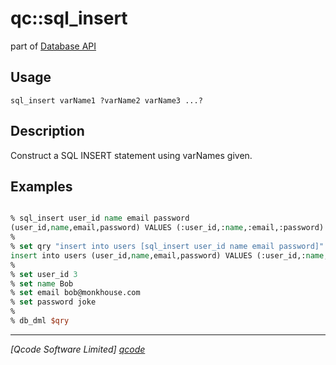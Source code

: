 qc::sql_insert
==============

part of [Database API](../qc/wiki/DatabaseApi)

Usage
-----
`sql_insert varName1 ?varName2 varName3 ...?`

Description
-----------
Construct a SQL INSERT statement using varNames given.

Examples
--------
```tcl

% sql_insert user_id name email password
(user_id,name,email,password) VALUES (:user_id,:name,:email,:password)
%
% set qry "insert into users [sql_insert user_id name email password]"
insert into users (user_id,name,email,password) VALUES (:user_id,:name,:email,:password)
%
% set user_id 3
% set name Bob
% set email bob@monkhouse.com
% set password joke
% 
% db_dml $qry

```

----------------------------------
*[Qcode Software Limited] [qcode]*

[qcode]: http://www.qcode.co.uk "Qcode Software"